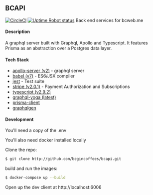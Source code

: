 ## BCAPI
  [![CircleCI](https://circleci.com/gh/begincoffees/bcapi.svg?style=shield)](https://circleci.com/gh/begincoffees/bcclient)
  [![Uptime Robot status](https://img.shields.io/uptimerobot/status/m779426128-6b6e81ed8dc987db17d4cad2.svg)](https://status.api.bcweb.me)
Back end services for bcweb.me

#### Description
A graphql server built with Graphql, Apollo and Typescript.
It features Prisma as an abstraction over a Postgres data layer.


#### Tech Stack
* [apollo-server (v2)](https://www.apollographql.com/) - graphql server
* [babel (v7)](https://babeljs.io/) - ES6/JSX compiler
* [jest](https://facebook.github.io/jest/) - Test suite
* [stripe (v2.0.1)](https://github.com/stripe/stripe-node) - Payment Authorization and Subscriptions
* [typescript (v2.9.2)](https://www.typescriptlang.org/)
* [graphql-yoga (latest)](https://github.com/prisma/graphqlyoga)
* [prisma-client](https://github.com/prisma/prisma-client)
* [graphqlgen](https://github.com/prisma/graphqlgen)


#### Development

You'll need a copy of the .env

You'll also need docker installed locally

Clone the repo:

```sh
$ git clone http://github.com/begincoffees/bcapi.git
```

build and run the images:
```sh
$ docker-compose up --build
```





Open up the dev client at http://localhost:6006
